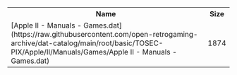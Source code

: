 <table>
<tr><th>Name</th><th>Size</th></tr>
<tr><td>
[Apple II - Manuals - Games.dat](https://raw.githubusercontent.com/open-retrogaming-archive/dat-catalog/main/root/basic/TOSEC-PIX/Apple/II/Manuals/Games/Apple II - Manuals - Games.dat)
</td><td>1874</td></tr>
</table>
